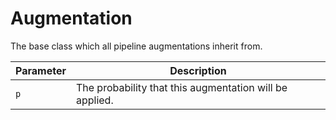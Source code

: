 # Augmentation

The base class which all pipeline augmentations inherit from.

| Parameter | Description |
|---|---|
| `p` | The probability that this augmentation will be applied. |
